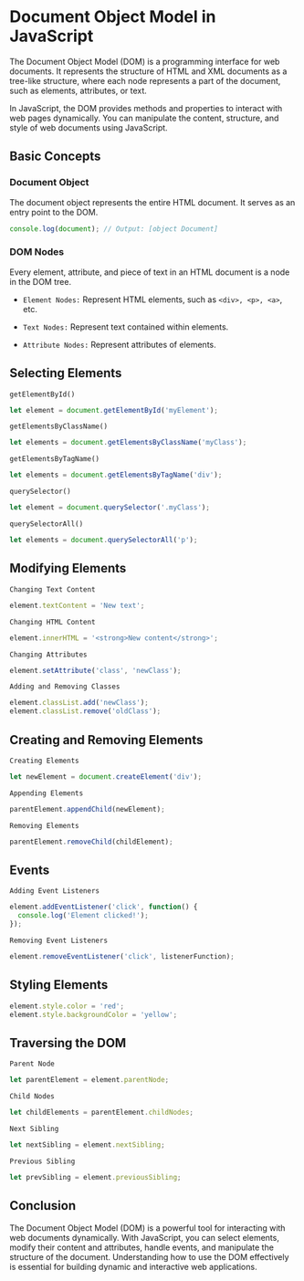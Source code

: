 # Document Object Model in JavaScript

The Document Object Model (DOM) is a programming interface for web documents. It represents the structure of HTML and XML documents as a tree-like structure, where each node represents a part of the document, such as elements, attributes, or text.

In JavaScript, the DOM provides methods and properties to interact with web pages dynamically. You can manipulate the content, structure, and style of web documents using JavaScript.

## Basic Concepts
### Document Object
The document object represents the entire HTML document. It serves as an entry point to the DOM.


```js
console.log(document); // Output: [object Document]
```

### DOM Nodes
Every element, attribute, and piece of text in an HTML document is a node in the DOM tree.

- `Element Nodes:` Represent HTML elements, such as `<div>, <p>, <a>`, etc.

- `Text Nodes:` Represent text contained within elements.

- `Attribute Nodes:` Represent attributes of elements.

## Selecting Elements

`getElementById()`

```js
let element = document.getElementById('myElement');
```

`getElementsByClassName()`

```js
let elements = document.getElementsByClassName('myClass');
```

`getElementsByTagName()`

```js
let elements = document.getElementsByTagName('div');
```

`querySelector()`

```js
let element = document.querySelector('.myClass');
```

`querySelectorAll()`

```js
let elements = document.querySelectorAll('p');
```

## Modifying Elements

`Changing Text Content`

```js
element.textContent = 'New text';
```

`Changing HTML Content`

```js
element.innerHTML = '<strong>New content</strong>';
```

`Changing Attributes`

```js
element.setAttribute('class', 'newClass');
```

`Adding and Removing Classes`

```js
element.classList.add('newClass');
element.classList.remove('oldClass');
```

## Creating and Removing Elements

`Creating Elements`

```js
let newElement = document.createElement('div');
```

`Appending Elements`

```js
parentElement.appendChild(newElement);
```

`Removing Elements`

```js
parentElement.removeChild(childElement);
```

## Events

`Adding Event Listeners`

```js
element.addEventListener('click', function() {
  console.log('Element clicked!');
});
```

`Removing Event Listeners`

```js
element.removeEventListener('click', listenerFunction);
```

## Styling Elements

```js
element.style.color = 'red';
element.style.backgroundColor = 'yellow';
```

## Traversing the DOM

`Parent Node`

```js
let parentElement = element.parentNode;
```

`Child Nodes`

```js
let childElements = parentElement.childNodes;
```

`Next Sibling`

```js
let nextSibling = element.nextSibling;
```

`Previous Sibling`

```js
let prevSibling = element.previousSibling;
```

## Conclusion
The Document Object Model (DOM) is a powerful tool for interacting with web documents dynamically. With JavaScript, you can select elements, modify their content and attributes, handle events, and manipulate the structure of the document. Understanding how to use the DOM effectively is essential for building dynamic and interactive web applications.
